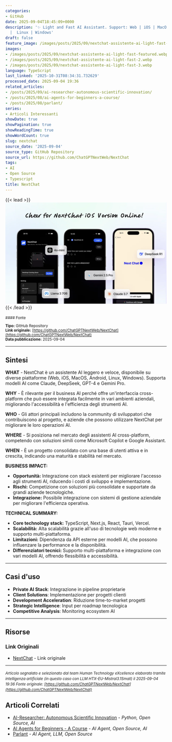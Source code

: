 ```yaml
---
categories:
- GitHub
date: 2025-09-04T18:45:09+0000
description: '✨ Light and Fast AI Assistant. Support: Web | iOS | MacOS | Android
  |  Linux | Windows'
draft: false
feature_image: /images/posts/2025/09/nextchat-assistente-ai-light-fast-featured.webp
images:
- /images/posts/2025/09/nextchat-assistente-ai-light-fast-featured.webp
- /images/posts/2025/09/nextchat-assistente-ai-light-fast-2.webp
- /images/posts/2025/09/nextchat-assistente-ai-light-fast-3.webp
language: TypeScript
last_linked: '2025-10-31T08:34:31.732629'
processed_date: 2025-09-04 19:36
related_articles:
- /posts/2025/09/ai-researcher-autonomous-scientific-innovation/
- /posts/2025/08/ai-agents-for-beginners-a-course/
- /posts/2025/08/parlant/
series:
- Articoli Interessanti
showDate: true
showPagination: true
showReadingTime: true
showWordCount: true
slug: nextchat
source_date: '2025-09-04'
source_type: GitHub Repository
source_url: https://github.com/ChatGPTNextWeb/NextChat
tags:
- AI
- Open Source
- Typescript
title: NextChat
---
```


{{< lead >}}
![Github iOS Image](/images/posts/2025/09/nextchat-assistente-ai-light-fast-featured.webp)
{{< /lead >}}

<small>
#### Fonte

**Tipo:** GitHub Repository  
**Link originale:** [https://github.com/ChatGPTNextWeb/NextChat](https://github.com/ChatGPTNextWeb/NextChat)  
**Data pubblicazione:** 2025-09-04

</small>

---

## Sintesi

**WHAT** - NextChat è un assistente AI leggero e veloce, disponibile su diverse piattaforme (Web, iOS, MacOS, Android, Linux, Windows). Supporta modelli AI come Claude, DeepSeek, GPT-4 e Gemini Pro.

**WHY** - È rilevante per il business AI perché offre un'interfaccia cross-platform che può essere integrata facilmente in vari ambienti aziendali, migliorando l'accessibilità e l'efficienza degli strumenti AI.

**WHO** - Gli attori principali includono la community di sviluppatori che contribuiscono al progetto, e aziende che possono utilizzare NextChat per migliorare le loro operazioni AI.

**WHERE** - Si posiziona nel mercato degli assistenti AI cross-platform, competendo con soluzioni simili come Microsoft Copilot e Google Assistant.

**WHEN** - È un progetto consolidato con una base di utenti attiva e in crescita, indicando una maturità e stabilità nel mercato.

**BUSINESS IMPACT:**
- **Opportunità:** Integrazione con stack esistenti per migliorare l'accesso agli strumenti AI, riducendo i costi di sviluppo e implementazione.
- **Rischi:** Competizione con soluzioni più consolidate e supportate da grandi aziende tecnologiche.
- **Integrazione:** Possibile integrazione con sistemi di gestione aziendale per migliorare l'efficienza operativa.

**TECHNICAL SUMMARY:**
- **Core technology stack:** TypeScript, Next.js, React, Tauri, Vercel.
- **Scalabilità:** Alta scalabilità grazie all'uso di tecnologie web moderne e supporto multi-piattaforma.
- **Limitazioni:** Dipendenza da API esterne per modelli AI, che possono influenzare la performance e la disponibilità.
- **Differenziatori tecnici:** Supporto multi-piattaforma e integrazione con vari modelli AI, offrendo flessibilità e accessibilità.

---

## Casi d'uso

- **Private AI Stack**: Integrazione in pipeline proprietarie
- **Client Solutions**: Implementazione per progetti clienti
- **Development Acceleration**: Riduzione time-to-market progetti
- **Strategic Intelligence**: Input per roadmap tecnologica
- **Competitive Analysis**: Monitoring ecosystem AI

---



## Risorse

### Link Originali
- [NextChat](https://github.com/ChatGPTNextWeb/NextChat) - Link originale


---

*<small>Articolo segnalato e selezionato dal team Human Technology eXcellence elaborato tramite intelligenza artificiale (in questo caso con LLM HTX-EU-Mistral3.1Small) il 2025-09-04 19:36
Fonte originale: [https://github.com/ChatGPTNextWeb/NextChat](https://github.com/ChatGPTNextWeb/NextChat)</small>*

## Articoli Correlati

- [AI-Researcher: Autonomous Scientific Innovation](/posts/2025/09/ai-researcher-autonomous-scientific-innovation/) - *Python, Open Source, AI*
- [AI Agents for Beginners - A Course](/posts/2025/08/ai-agents-for-beginners-a-course/) - *AI Agent, Open Source, AI*
- [Parlant](/posts/2025/08/parlant/) - *AI Agent, LLM, Open Source*